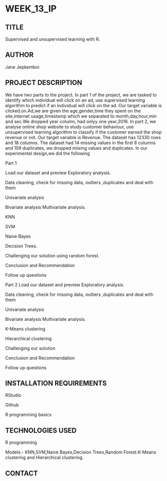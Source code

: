 # WEEK_13_IP
## TITLE
 Supervised and unsupervised learning with R.
## AUTHOR
  Jane Jepkemboi
## PROJECT DESCRIPTION
We have two parts to the project. In part 1 of the project, we are tasked to identify which individual will click on an ad, use supervised learning algorithm to predict if an individual will click on the ad. Our target variable is clicked.on.Ad,we are given the age,gender,time they spent on the site,internet usage,timestamp which we separated to month,day,hour,min and sec.We dropped year column, had onlyy one year,2016.
In part 2, we analyse online shop website to study customer behaviour, use unsupervised learning algorithm to classify if the customer earned the shop revenue or not. Our target variable is Revenue. The dataset has 12330 rows and 18 columns. The dataset had 14 missing values in the first 8 columns and 159 duplicates, we dropped miising values and duplicates. 
In our experimental design,we did the following

Part 1

Load our dataset and preview Exploratory analysis.

Data cleaning, check for missing data, outliers ,duplicates and deal with them

Univariate analysis

Bivariate analysis Multivariate analysis.

KNN

SVM

Naive Bayes

Decision Trees.

Challenging our solution using random forest.


Conclusion and Recommendation

Follow up questions

Part 2
Load our dataset and preview Exploratory analysis.

Data cleaning, check for missing data, outliers ,duplicates and deal with them

Univariate analysis

Bivariate analysis Multivariate analysis.

K-Means clustering

Hierarchical clustering

Challenging our solution 

Conclusion and Recommendation

Follow up questions

## INSTALLATION REQUIREMENTS

RStudio

Github

R programming basics

## TECHNOLOGIES USED

R programming

Models.- KNN,SVM,Naive Bayes,Decision Trees,Random Forest.K-Means clustering and Hierarchical clustering.

## CONTACT

